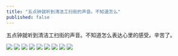 ```yaml
---
title: "五点钟就听到清洁工扫街的声音。不知道怎么"
published: false
---
```

五点钟就听到清洁工扫街的声音。不知道怎么表达心里的感受。辛苦了。

![](./1.jpg)
![](./2.jpg)
![](./3.jpg)
![](./4.jpg)
![](./5.jpg)
![](./6.jpg)
![](./7.jpg)
![](./8.jpg)
![](./9.jpg)
